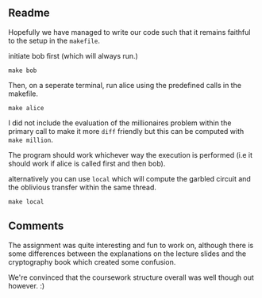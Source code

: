 ## Readme

Hopefully we have managed to write our code such that it remains faithful to the setup in the `makefile`. 

initiate bob first (which will always run.)
```
make bob
```

Then, on a seperate terminal, run alice using the predefined calls in the makefile.
```
make alice
```

I did not include the evaluation of the millionaires problem within the primary call to make it more `diff` friendly but this can be computed with `make million`.

The program should work whichever way the execution is performed (i.e it should work if alice is called first and then bob).

alternatively you can use `local` which will compute the
garbled circuit and the oblivious transfer within the same
thread.

```
make local
```


## Comments

The assignment was quite interesting and fun to work on,
although there is some differences between the explanations
on the lecture slides and the cryptography book which created
some confusion.

We're convinced that the coursework structure overall was well
though out however. :)